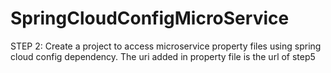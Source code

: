 # SpringCloudConfigMicroService

STEP 2: Create a project to access microservice property files using spring cloud config dependency.
The uri added in property file is the url of step5

